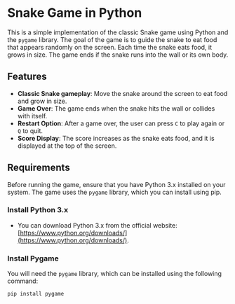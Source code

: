 # Snake Game in Python

This is a simple implementation of the classic Snake game using Python and the `pygame` library. The goal of the game is to guide the snake to eat food that appears randomly on the screen. Each time the snake eats food, it grows in size. The game ends if the snake runs into the wall or its own body.

## Features
- **Classic Snake gameplay**: Move the snake around the screen to eat food and grow in size.
- **Game Over**: The game ends when the snake hits the wall or collides with itself.
- **Restart Option**: After a game over, the user can press `C` to play again or `Q` to quit.
- **Score Display**: The score increases as the snake eats food, and it is displayed at the top of the screen.

## Requirements

Before running the game, ensure that you have Python 3.x installed on your system. The game uses the `pygame` library, which you can install using pip.

### Install Python 3.x
- You can download Python 3.x from the official website: [https://www.python.org/downloads/](https://www.python.org/downloads/).

### Install Pygame
You will need the `pygame` library, which can be installed using the following command:

```bash
pip install pygame
